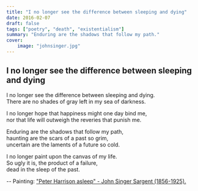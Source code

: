 ```yaml
---
title: "I no longer see the difference between sleeping and dying"
date: 2016-02-07
draft: false
tags: ["poetry", "death", "existentialism"]
summary: "Enduring are the shadows that follow my path."
cover:
    image: "johnsinger.jpg"
---
```


## I no longer see the difference between sleeping and dying

I no longer see the difference between sleeping and dying.<br>
There are no shades of gray left in my sea of darkness.<br>

I no longer hope that happiness might one day bind me,<br>
nor that life will outweigh the reveries that punish me.<br>

Enduring are the shadows that follow my path,<br>
haunting are the scars of a past so grim,<br>
uncertain are the laments of a future so cold.<br>

I no longer paint upon the canvas of my life.<br>
So ugly it is, the product of a failure,<br>
dead in the sleep of the past.

--
Painting: ["Peter Harrison asleep" - John Singer Sargent (1856-1925).](https://deniseludwig.blogspot.com/2014/04/pinturas-com-pessoas-dormindo.html)
